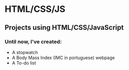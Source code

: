 # HTML/CSS/JS

## Projects using HTML/CSS/JavaScript
 
 ### Until now, I've created: 
 - A stopwatch 
 - A Body Mass Index (IMC in portuguese) webpage
 - A To-do list
